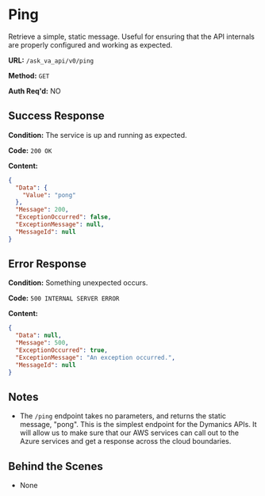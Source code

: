 # Ping

Retrieve a simple, static message. Useful for ensuring that the API internals are properly configured and working as expected.

**URL:** `/ask_va_api/v0/ping`

**Method:** `GET`

**Auth Req'd:** NO

## Success Response

**Condition:** The service is up and running as expected.

**Code:** `200 OK`

**Content:**

```json
{
  "Data": {
    "Value": "pong"
  },
  "Message": 200,
  "ExceptionOccurred": false,
  "ExceptionMessage": null,
  "MessageId": null
}
```

## Error Response

**Condition:** Something unexpected occurs.

**Code:** `500 INTERNAL SERVER ERROR`

**Content:**

```json
{
  "Data": null,
  "Message": 500,
  "ExceptionOccurred": true,
  "ExceptionMessage": "An exception occurred.",
  "MessageId": null
}
```

## Notes

* The `/ping` endpoint takes no parameters, and returns the static message, "pong". This is the simplest endpoint for the Dymanics APIs. It will allow us to make sure that our AWS services can call out to the Azure services and get a response across the cloud boundaries.

## Behind the Scenes

* None